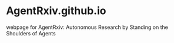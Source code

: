 # AgentRxiv.github.io
webpage for AgentRxiv: Autonomous Research by Standing on the Shoulders of Agents
